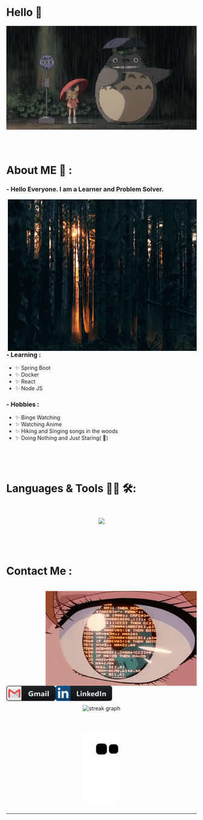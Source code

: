 # Hello 👋

<div align="center">
<img hight="300" width="700" alt="GIF" align="center" src="https://github.com/NavTheRaj/NavTheRaj/blob/master/assets/anime_intro.gif">
</div>

</br>
</br>
</br>


# About ME 💬 :

### - Hello Everyone. I am a Learner and Problem Solver.

<img height="400" width="500" alt="GIF" align="right" src="https://github.com/NavTheRaj/NavTheRaj/blob/master/assets/about_me.gif">

### - Learning :
- ✨ Spring Boot
- ✨ Docker
- ✨ React 
- ✨ Node JS


### - Hobbies : 
- ✨ Binge Watching
- ✨ Watching Anime
- ✨ Hiking and Singing songs in the woods
- ✨ Doing Nothing and Just Staring( :eyes:)

</br>
</br>
</br>



# Languages & Tools 👨‍💻 🛠:
</br>
<p align="center">
  <a href="https://skillicons.dev">
    <img src="https://skillicons.dev/icons?i=java,python,javascript,spring,angular,react,nodejs,html,css,mysql,mongodb,aws,azure,docker,kubernetes,vscode,git,github,eclipse,idea&perline=10&theme=dark" />
  </a>
</p>
</br>
</br>
</br>



# Contact Me :

<p>
 </br>


<img height="250" width="400" alt="GIF" align="right" src="https://github.com/NavTheRaj/NavTheRaj/blob/master/assets/contact.gif">
<a href="mailto:navrajkhanal61@gmail.com">
 <img align="left" alt="Gmail" width="130" height="40" src="https://github.com/NavTheRaj/NavTheRaj/blob/master/assets/icons/gmail.png" />
</a>
<a href="https://www.linkedin.com/in/navrajkhanal/">
  <img align="left" alt="Linkedin" width="150" height="40" src="https://github.com/NavTheRaj/NavTheRaj/blob/master/assets/icons/linkedin.png" />
</br>
</br>
</br>
</a>

 </p>
 

</br>
</br>
</br>
</br>
</br>
</br>
</br>
</br>
</br>
</br>
</br>
</br>
</br>
<div align="center">
  <img src="https://streak-stats.demolab.com?user=navtheraj&locale=en&mode=daily&theme=dark&hide_border=false&border_radius=5&order=3" height="220" alt="streak graph"  />
</div>
</br>
</br>
</br>

<div align="center">
<img src="https://github.com/NavTheRaj/NavTheRaj/blob/18f46cc90bbc9a7f055eb6420613e1e7403405b5/github-contribution-grid-snake.svg"/>
</div>

###

*************

